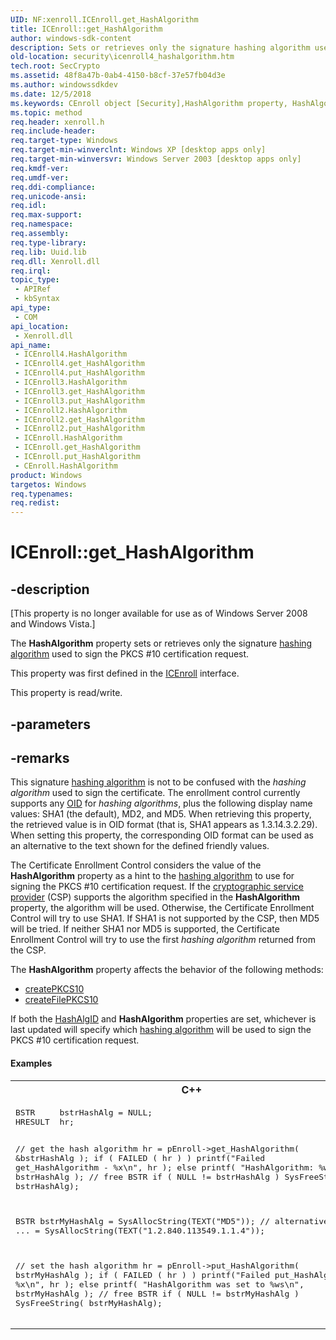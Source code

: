 ```yaml
---
UID: NF:xenroll.ICEnroll.get_HashAlgorithm
title: ICEnroll::get_HashAlgorithm
author: windows-sdk-content
description: Sets or retrieves only the signature hashing algorithm used to sign the PKCS #10 certification request.
old-location: security\icenroll4_hashalgorithm.htm
tech.root: SecCrypto
ms.assetid: 48f8a47b-0ab4-4150-b8cf-37e57fb04d3e
ms.author: windowssdkdev
ms.date: 12/5/2018
ms.keywords: CEnroll object [Security],HashAlgorithm property, HashAlgorithm property [Security], HashAlgorithm property [Security],CEnroll object, HashAlgorithm property [Security],ICEnroll interface, HashAlgorithm property [Security],ICEnroll2 interface, HashAlgorithm property [Security],ICEnroll3 interface, HashAlgorithm property [Security],ICEnroll4 interface, ICEnroll interface [Security],HashAlgorithm property, ICEnroll.HashAlgorithm, ICEnroll.get_HashAlgorithm, ICEnroll2 interface [Security],HashAlgorithm property, ICEnroll2.HashAlgorithm, ICEnroll2::get_HashAlgorithm, ICEnroll2::put_HashAlgorithm, ICEnroll3 interface [Security],HashAlgorithm property, ICEnroll3.HashAlgorithm, ICEnroll3::get_HashAlgorithm, ICEnroll3::put_HashAlgorithm, ICEnroll4 interface [Security],HashAlgorithm property, ICEnroll4.HashAlgorithm, ICEnroll4::HashAlgorithm, ICEnroll4::get_HashAlgorithm, ICEnroll4::put_HashAlgorithm, ICEnroll::get_HashAlgorithm, ICEnroll::put_HashAlgorithm, get_HashAlgorithm, security.icenroll4_hashalgorithm, xenroll/ICEnroll2::HashAlgorithm, xenroll/ICEnroll2::get_HashAlgorithm, xenroll/ICEnroll2::put_HashAlgorithm, xenroll/ICEnroll3::HashAlgorithm, xenroll/ICEnroll3::get_HashAlgorithm, xenroll/ICEnroll3::put_HashAlgorithm, xenroll/ICEnroll4::HashAlgorithm, xenroll/ICEnroll4::get_HashAlgorithm, xenroll/ICEnroll4::put_HashAlgorithm, xenroll/ICEnroll::HashAlgorithm, xenroll/ICEnroll::get_HashAlgorithm, xenroll/ICEnroll::put_HashAlgorithm
ms.topic: method
req.header: xenroll.h
req.include-header: 
req.target-type: Windows
req.target-min-winverclnt: Windows XP [desktop apps only]
req.target-min-winversvr: Windows Server 2003 [desktop apps only]
req.kmdf-ver: 
req.umdf-ver: 
req.ddi-compliance: 
req.unicode-ansi: 
req.idl: 
req.max-support: 
req.namespace: 
req.assembly: 
req.type-library: 
req.lib: Uuid.lib
req.dll: Xenroll.dll
req.irql: 
topic_type:
 - APIRef
 - kbSyntax
api_type:
 - COM
api_location:
 - Xenroll.dll
api_name:
 - ICEnroll4.HashAlgorithm
 - ICEnroll4.get_HashAlgorithm
 - ICEnroll4.put_HashAlgorithm
 - ICEnroll3.HashAlgorithm
 - ICEnroll3.get_HashAlgorithm
 - ICEnroll3.put_HashAlgorithm
 - ICEnroll2.HashAlgorithm
 - ICEnroll2.get_HashAlgorithm
 - ICEnroll2.put_HashAlgorithm
 - ICEnroll.HashAlgorithm
 - ICEnroll.get_HashAlgorithm
 - ICEnroll.put_HashAlgorithm
 - CEnroll.HashAlgorithm
product: Windows
targetos: Windows
req.typenames: 
req.redist: 
---
```


# ICEnroll::get_HashAlgorithm


## -description


<p class="CCE_Message">[This property is no longer available for use as of Windows Server 2008 and Windows Vista.]

The <b>HashAlgorithm</b> property sets or retrieves only   the signature <a href="https://msdn.microsoft.com/4165b820-30fc-477e-a690-81109f161323">hashing algorithm</a> used to sign the PKCS #10 certification request.

This property was first defined in the <a href="https://msdn.microsoft.com/d5b746e0-91bd-45bd-9a67-ddc8868cee56">ICEnroll</a> interface.

This property is read/write.


## -parameters


## -remarks



This  signature <a href="https://msdn.microsoft.com/4165b820-30fc-477e-a690-81109f161323">hashing algorithm</a> is not to be confused with the <i>hashing algorithm</i> used to sign the certificate. The enrollment control currently supports any <a href="https://msdn.microsoft.com/e6be8932-015e-4058-b249-1671b3fea521">OID</a> for <i>hashing algorithms</i>, plus the following display name values: SHA1 (the default), MD2, and MD5. When retrieving this property, the retrieved value is in OID format (that is, SHA1 appears as 1.3.14.3.2.29). When setting this property, the corresponding OID format can be used as an alternative to the text shown for the defined friendly values.

The Certificate Enrollment Control considers the value of the <b>HashAlgorithm</b> property  as a hint to the <a href="https://msdn.microsoft.com/4165b820-30fc-477e-a690-81109f161323">hashing algorithm</a> to use for signing the PKCS #10 certification request. If the <a href="https://msdn.microsoft.com/db46def4-bfdc-4801-a57d-d568e94a2dbb">cryptographic service provider</a> (CSP) supports the algorithm specified in the <b>HashAlgorithm</b> property, the algorithm will be used. Otherwise, the Certificate Enrollment Control will try to use SHA1. If SHA1 is not supported by the CSP, then MD5 will be tried. If neither SHA1 nor MD5 is supported, the Certificate Enrollment Control will try to use the first <i>hashing algorithm</i> returned from the CSP.


The <b>HashAlgorithm</b>  property affects the behavior of the following methods:

<ul>
<li>
<a href="https://msdn.microsoft.com/b8e841c1-f16e-4f3a-94f2-ef6708c88910">createPKCS10</a>
</li>
<li>
<a href="https://msdn.microsoft.com/074c7321-6117-4261-836a-a2055c9e029d">createFilePKCS10</a>
</li>
</ul>


If both the 
<a href="https://msdn.microsoft.com/46f371a3-7254-4f54-b147-402f2a37e277">HashAlgID</a> and <b>HashAlgorithm</b> properties are set, whichever is last updated will specify which <a href="https://msdn.microsoft.com/4165b820-30fc-477e-a690-81109f161323">hashing algorithm</a> will be used to sign the PKCS #10 certification request.


#### Examples

<div class="code"><span codelanguage="ManagedCPlusPlus"><table>
<tr>
<th>C++</th>
</tr>
<tr>
<td>
<pre>BSTR     bstrHashAlg = NULL;
HRESULT  hr;

// get the hash algorithm
hr = pEnroll->get_HashAlgorithm( &bstrHashAlg );
if ( FAILED ( hr ) )
    printf("Failed get_HashAlgorithm - %x\n", hr );
else
    printf( "HashAlgorithm: %ws\n", bstrHashAlg );
// free BSTR
if ( NULL != bstrHashAlg )
    SysFreeString( bstrHashAlg);

BSTR    bstrMyHashAlg = SysAllocString(TEXT("MD5"));
// alternatively, ... = SysAllocString(TEXT("1.2.840.113549.1.1.4"));

// set the hash algorithm
hr = pEnroll->put_HashAlgorithm( bstrMyHashAlg );
if ( FAILED ( hr ) )
    printf("Failed put_HashAlgorithm - %x\n", hr );
else
    printf( "HashAlgorithm was set to %ws\n", bstrMyHashAlg );
// free BSTR
if ( NULL != bstrMyHashAlg )
    SysFreeString( bstrMyHashAlg);</pre>
</td>
</tr>
</table></span></div>




